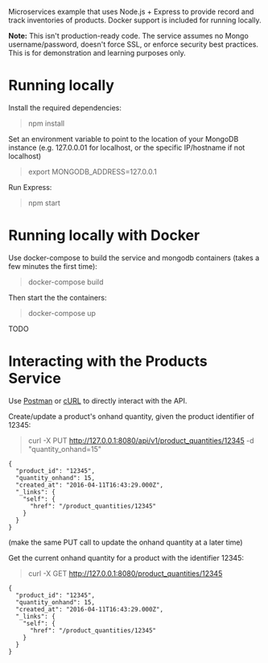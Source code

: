 Microservices example that uses Node.js + Express to provide record and track inventories of products. Docker support is included for running locally.


__Note:__ This isn't production-ready code. The service assumes no Mongo username/password, doesn't force SSL, or enforce security best practices. This is for demonstration and learning purposes only.

# Running locally

Install the required dependencies:

> npm install

Set an environment variable to point to the location of your MongoDB instance (e.g. 127.0.0.01 for localhost, or the specific IP/hostname if not localhost)

> export MONGODB_ADDRESS=127.0.0.1

Run Express:

> npm start

# Running locally with  Docker

Use docker-compose to build the service and mongodb containers (takes a few minutes the first time):

> docker-compose build

Then start the the containers:

> docker-compose up


TODO

# Interacting with the Products Service

Use [Postman](https://www.getpostman.com) or [cURL](https://curl.haxx.se/) to directly interact with the API.

Create/update a product's onhand quantity, given the product identifier of 12345:

> curl -X PUT http://127.0.0.1:8080/api/v1/product_quantities/12345 -d "quantity_onhand=15"

```
{
  "product_id": "12345",
  "quantity_onhand": 15,
  "created_at": "2016-04-11T16:43:29.000Z",
  "_links": {
    "self": {
      "href": "/product_quantities/12345"
    }
  }
}
```

(make the same PUT call to update the onhand quantity at a later time)

Get the current onhand quantity for a product with the identifier 12345:

> curl -X GET http://127.0.0.1:8080/product_quantities/12345

```
{
  "product_id": "12345",
  "quantity_onhand": 15,
  "created_at": "2016-04-11T16:43:29.000Z",
  "_links": {
    "self": {
      "href": "/product_quantities/12345"
    }
  }
}
```
